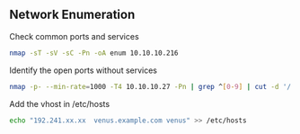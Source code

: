 ## Network Enumeration

Check common ports and services
```bash
nmap -sT -sV -sC -Pn -oA enum 10.10.10.216
```


Identify the open ports without services 
```bash
nmap -p- --min-rate=1000 -T4 10.10.10.27 -Pn | grep ^[0-9] | cut -d '/' -f 1 | tr '\n' ',' | sed s/,$//
```

Add the vhost in /etc/hosts
```bash
echo "192.241.xx.xx  venus.example.com venus" >> /etc/hosts
```